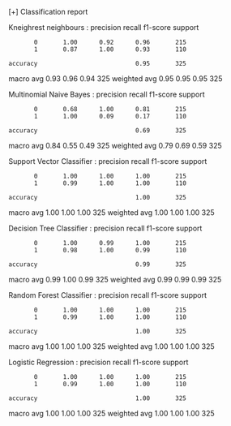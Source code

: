 
[+] Classification report 


Kneighrest neighbours : 
               precision    recall  f1-score   support

           0       1.00      0.92      0.96       215
           1       0.87      1.00      0.93       110

    accuracy                           0.95       325
   macro avg       0.93      0.96      0.94       325
weighted avg       0.95      0.95      0.95       325


Multinomial Naive Bayes : 
               precision    recall  f1-score   support

           0       0.68      1.00      0.81       215
           1       1.00      0.09      0.17       110

    accuracy                           0.69       325
   macro avg       0.84      0.55      0.49       325
weighted avg       0.79      0.69      0.59       325


Support Vector Classifier : 
               precision    recall  f1-score   support

           0       1.00      1.00      1.00       215
           1       0.99      1.00      1.00       110

    accuracy                           1.00       325
   macro avg       1.00      1.00      1.00       325
weighted avg       1.00      1.00      1.00       325


Decision Tree Classifier : 
               precision    recall  f1-score   support

           0       1.00      0.99      1.00       215
           1       0.98      1.00      0.99       110

    accuracy                           0.99       325
   macro avg       0.99      1.00      0.99       325
weighted avg       0.99      0.99      0.99       325


Random Forest Classifier : 
               precision    recall  f1-score   support

           0       1.00      1.00      1.00       215
           1       0.99      1.00      1.00       110

    accuracy                           1.00       325
   macro avg       1.00      1.00      1.00       325
weighted avg       1.00      1.00      1.00       325


Logistic Regression : 
               precision    recall  f1-score   support

           0       1.00      1.00      1.00       215
           1       0.99      1.00      1.00       110

    accuracy                           1.00       325
   macro avg       1.00      1.00      1.00       325
weighted avg       1.00      1.00      1.00       325

